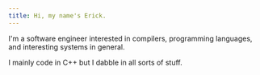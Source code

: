 ```yaml
---
title: Hi, my name's Erick.
---
```


I'm a software engineer interested in compilers, programming languages, and interesting systems in general.

I mainly code in C++ but I dabble in all sorts of stuff.
